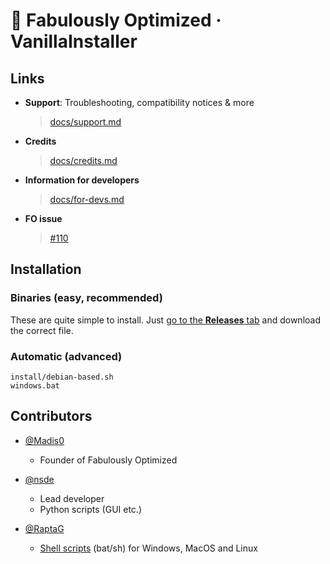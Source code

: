 # 🧰 Fabulously Optimized · VanillaInstaller
## Links
- **Support**: Troubleshooting, compatibility notices & more
    > [docs/support.md](docs/support.md)
- **Credits**
    > [docs/credits.md](docs/credits.md)
- **Information for developers**
    > [docs/for-devs.md](docs/for-devs.md)
- **FO issue**
    > [#110](https://github.com/Fabulously-Optimized/fabulously-optimized/issues/110)

## Installation
### Binaries (easy, recommended)
These are quite simple to install.
Just [go to the **Releases** tab](releases) and download the correct file. 

### Automatic (advanced)
```
install/debian-based.sh
windows.bat
```

## Contributors
- [@Madis0](https://github.com/Madis0)
  - Founder of Fabulously Optimized

- [@nsde](https://github.com/nsde)
  - Lead developer
  - Python scripts (GUI etc.)

- [@RaptaG](https://github.com/RaptaG)
  - [Shell scripts](install/) (bat/sh) for Windows, MacOS and Linux